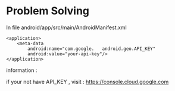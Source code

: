 # Problem Solving

In file android/app/src/main/AndroidManifest.xml

```
<application>
    <meta-data
        android:name="com.google.   android.geo.API_KEY"
        android:value="your-api-key"/>
</application>
```

information :

if your not have API_KEY , visit : https://console.cloud.google.com
